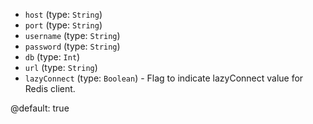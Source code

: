 
* `host` (type: `String`)
* `port` (type: `String`)
* `username` (type: `String`)
* `password` (type: `String`)
* `db` (type: `Int`)
* `url` (type: `String`)
* `lazyConnect` (type: `Boolean`) - Flag to indicate lazyConnect value for Redis client.

@default: true